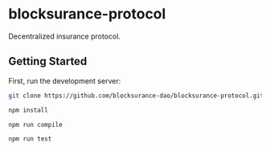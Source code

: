 # blocksurance-protocol
Decentralized insurance protocol.

## Getting Started

First, run the development server:

```bash
git clone https://github.com/blocksurance-dao/blocksurance-protocol.git

npm install

npm run compile

npm run test
```
